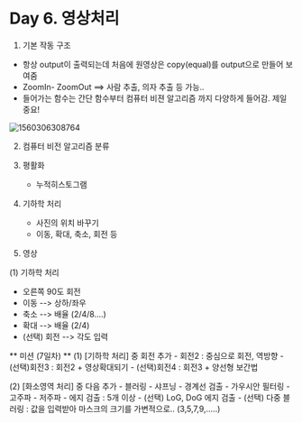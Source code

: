 # Day 6. 영상처리

1. 기본 작동 구조 

- 항상 output이 출력되는데 처음에 원영상은 copy(equal)를 output으로 만들어 보여줌
- ZoomIn- ZoomOut ==> 사람 추출, 의자 추출 등 가능.. 
- 들어가는 함수는 간단 함수부터 컴퓨터 비젼 알고리즘 까지 다양하게 들어감. 제일 중요!     

![1560306308764](C:\Users\wtime\AppData\Roaming\Typora\typora-user-images\1560306308764.png)

2. 컴퓨터 비전 알고리즘 분류

3. 평활화 
   - 누적히스토그램 
4. 기하학 처리 
   - 사진의 위치 바꾸기 
   - 이동, 확대, 축소, 회전 등 
5. 영상 





(1) 기하학 처리 
   - 오른쪽 90도 회전
   - 이동 -->  상하/좌우
   - 축소  --> 배율 (2/4/8....)
   - 확대  --> 배율 (2/4)
   - (선택) 회전 --> 각도 입력

** 미션 (7일차) **
(1) [기하학 처리] 중 회전 추가
     - 회전2  :  중심으로 회전, 역방향
          - (선택)회전3  :  회전2 + 영상확대되기
          - (선택)회전4 : 회전3 + 양선형 보간법

(2) [화소영역 처리] 중 다음 추가
     - 블러링
          - 샤프닝
          - 경계선 검출
               - 가우시안 필터링
               - 고주파
                    - 저주파
                    - 에지 검출 :  5개 이상
                         - (선택) LoG, DoG 에지 검출
                         - (선택) 다중 블러링 : 값을 입력받아 마스크의 크기를 가변적으로..
       (3,5,7,9,.....)